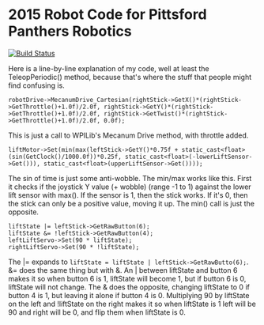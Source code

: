 2015 Robot Code for Pittsford Panthers Robotics
===============================================
[![Build Status](https://travis-ci.org/Pittsford-Robotics-3181/2015Robotics.svg?branch=feature/heightpresets)](https://travis-ci.org/Pittsford-Robotics-3181/2015Robotics)

Here is a line-by-line explanation of my code, well at least the TeleopPeriodic() method, because that's where the stuff that people might find confusing is.
```
robotDrive->MecanumDrive_Cartesian(rightStick->GetX()*(rightStick->GetThrottle()+1.0f)/2.0f, rightStick->GetY()*(rightStick->GetThrottle()+1.0f)/2.0f, rightStick->GetTwist()*(rightStick->GetThrottle()+1.0f)/2.0f, 0.0f);
```
This is just a call to WPILib's Mecanum Drive method, with throttle added.
```
liftMotor->Set(min(max(leftStick->GetY()*0.75f + static_cast<float>(sin(GetClock()/1000.0f))*0.25f, static_cast<float>(-lowerLiftSensor->Get())), static_cast<float>(upperLiftSensor->Get())));
```
The sin of time is just some anti-wobble. The min/max works like this. First it checks if the joystick Y value (+ wobble) (range -1 to 1) against the lower lift sensor with max(). If the sensor is 1, then the stick works. If it's 0, then the stick can only be a positive value, moving it up. The min() call is just the opposite.
```
liftState |= leftStick->GetRawButton(6);
liftState &= !leftStick->GetRawButton(4);
leftLiftServo->Set(90 * liftState);
rightLiftServo->Set(90 * !liftState);
```
The |= expands to `liftState = liftState | leftStick->GetRawButto(6);`. &= does the same thing but with &. An | between liftState and button 6 makes it so when button 6 is 1, liftState will become 1, but if button 6 is 0, liftState will not change. The & does the opposite, changing liftState to 0 if button 4 is 1, but leaving it alone if button 4 is 0. Multiplying 90 by liftState on the left and !liftState on the right makes it so when liftState is 1 left will be 90 and right will be 0, and flip them when liftState is 0.
